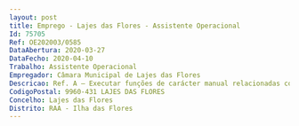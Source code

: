 ```yaml
--- 
layout: post
title: Emprego - Lajes das Flores - Assistente Operacional
Id: 75705
Ref: OE202003/0585
DataAbertura: 2020-03-27
DataFecho: 2020-04-10
Trabalho: Assistente Operacional
Empregador: Câmara Municipal de Lajes das Flores
Descricao: Ref. A – Executar funções de carácter manual relacionadas com as tarefas correntes dos postos de trabalho em causa no âmbito das instalações do serviço e na área do expediente, arquivo e documentação, designadamente, proceder à limpeza das instalações, assegurar o atendimento telefónico, registar mensagens, digitalizar documentos.Ref. B – Executar funções de carácter manual assegurando funções nos serviços de ambiente resíduos e água, obras municipais e viação e armazém, oficinas e parque, designadamente, ligação a tubos, manutenção de jardins e espaços públicos, manutenção de máquinas e tarefas de manutenção como mudar de óleo, água ou filtros, montagem de tendas, arranjos diversos, limpeza de jardins como mondar, cortar, soldar chapas, bem como conferir faturas e proceder ao abastecimento de gasóleo.
CodigoPostal: 9960-431 LAJES DAS FLORES
Concelho: Lajes das Flores
Distrito: RAA - Ilha das Flores
--- 
```

